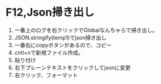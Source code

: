 # F12,Json掃き出し

1. 一番上のログを右クリックでGlobalなんちゃらで掃き出し。
2. JSON.stringify(temp1)でjson掃き出し
3. 一番右にcopyボタンがあるので、コピー
4. cntl+nで新規ファイル作成。
5. 貼り付け
6. 右下プレーンテキストをクリックしてjsonに変更
7. 右クリック、フォーマット
